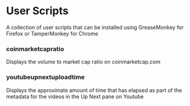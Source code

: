 # User Scripts
A collection of user scripts that can be installed using GreaseMonkey for Firefox or TamperMonkey for Chrome

### coinmarketcapratio
Displays the volume to market cap ratio on coinmarketcap.com

### youtubeupnextuploadtime
Displays the approximate amount of time that has elapsed as part of the metadata for the videos in the Up Next pane on Youtube
